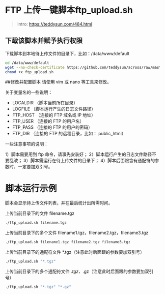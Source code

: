 
# FTP 上传一键脚本ftp_upload.sh

> Intro: https://teddysun.com/484.html


## 下载该脚本并赋予执行权限

下载脚本到本地待上传文件的目录下，比如：/data/www/default

```bash
cd /data/www/default
wget --no-check-certificate https://github.com/teddysun/across/raw/master/ftp_upload.sh
chmod +x ftp_upload.sh
```

##修改并配置脚本
请使用 vim 或 nano 等工具来修改。

关于变量名的一些说明：

* LOCALDIR （脚本当前所在目录）
* LOGFILE （脚本运行产生的日志文件路径）
* FTP_HOST （连接的 FTP 域名或 IP 地址）
* FTP_USER （连接的 FTP 的用户名）
* FTP_PASS （连接的 FTP 的用户的密码）
* FTP_DIR （连接的 FTP 的远程目录，比如： public_html）

一些注意事项的说明：

1）脚本需要用到 ftp 命令，请事先安装好；
2）脚本运行产生的日志文件路径不要乱改；
3）脚本需运行在待上传文件的目录下；
4）脚本后面跟含有通配符的参数时，一定要加双引号。

# 脚本运行示例
脚本会显示待上传文件列表，并在最后统计出所需时间。

上传当前目录下的文件 filename.tgz

```bash
./ftp_upload.sh filename.tgz
```

上传当前目录下的多个文件 filename1.tgz，filename2.tgz，filename3.tgz

```bash
./ftp_upload.sh filename1.tgz filename2.tgz filename3.tgz
```

上传当前目录下的通配符文件 *.tgz（注意此时后面跟的参数要加双引号）

```bash
./ftp_upload.sh "*.tgz"
```

上传当前目录下的多个通配符文件 *.tgz，*.gz（注意此时后面跟的参数要加双引号）

```bash
./ftp_upload.sh "*.tgz" "*.gz"
```
